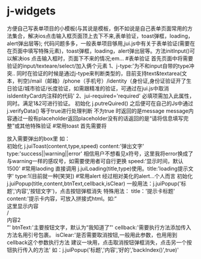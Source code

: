 # j-widgets
方便自己写表单项目的小模板(与其说是模板，倒不如说是自己表单页面常用的方法集合，解决ios点击输入框页面顶上去下不来,表单验证，toast弹框，loading，alert弹出层等);
代码问题多多，一般表单项目够用,jui.js中有关于表单验证(需要在在页面中填写特殊元素)，toast弹框，loading，alert弹出层等。方法initInput()可以解决ios 点击输入框时，页面下不来的情况;em...
#表单验证
首先页面中将需要验证的input/texteare/select/加入俩个元素 
1、j-type:'为不和input自带的type冲突.. 同时在验证的时候是通过j-type来判断类型的，目前支持text&textarea(文本，判空)/mail（邮箱）/phone（手机号）/identity（身份证,身份证验证开了生日验证/城市验证/长度验证，如需跟精准的验证，可通过在jui.js中取消isIdentityCard内注释的代码'
2、jui-required='required' 必填项需加入此属性，同时。满足1&2可进行验证。
初始化 j.putreQuired() 之后便可在自己的Js中通过 j.verifyData() 等于true进行处理判断 不为true 时返回的是message message内容通过一般有placeholder返回placeholder没有的话返回的是“请将信息填写完整”或其他特殊验证
#常用toast 
首先需要将<div id='toast-panel'></div>放入需要弹出的box里 如：<div class='index-page'><div id='toast-panel'></div></div>
初始化 j.juiToast(content,type,speed) content:'弹出文字' type:'success||warning||error' 相信用户不想看见x符号，这里我将error换成了与warning一样的感叹号，如需要使用者可自行更换 speed:'显示时间，默认1500'
#常用laoding
直接调用 j.juiLoading(title,type)使用。title:'loading提示文字' type:1(目前就一种[笑哭])
#常用alert
经过相对美化的alert...个人而言 
初始化 j.juiPopup(title,content,btnText,cellback,isClear)
一般用法：j.juiPopup('标题','内容','按钮文字')，点击按钮弹框消失
特殊用法：
title：'提示卡标题'
content:'提示卡内容，可放入拼接式html。如:“<div>这里显示内容</div>/<div>内容2</div>”'
btnText:'主要按钮文字，默认为“我知道了”'
cellback:'需要执行方法添加传入方法名用引号包裹。
isClear:'是否需要取消按钮,一般用此参数，也用用到cellback这个参数执行方法 建议一块用，点击取消按钮弹框消失，点击另一个按钮执行传入的方法'
如：j.juiPopup('标题','内容','好的','backIndex()',true)'
